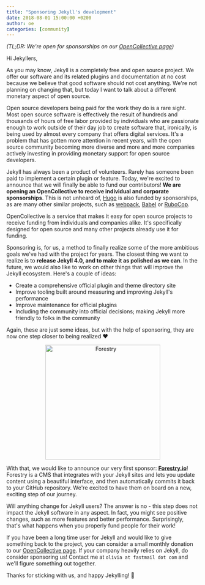 ```yaml
---
title: "Sponsoring Jekyll's development"
date: 2018-08-01 15:00:00 +0200
author: oe
categories: [community]
---
```


_(TL;DR: We're open for sponsorships on our [OpenCollective page](https://opencollective.com/jekyll))_

Hi Jekyllers,

As you may know, Jekyll is a completely free and open source project. We offer our
software and its related plugins and documentation at no cost because we believe
that good software should not cost anything. We're not planning on changing that,
but today I want to talk about a different monetary aspect of open source.

Open source developers being paid for the work they do is a rare sight. Most open source
software is effectively the result of hundreds and thousands of hours of free labor provided
by individuals who are passionate enough to work outside of their day job to create
software that, ironically, is being used by almost every company that offers
digital services. It's a problem that has gotten more attention in recent years, with
the open source community becoming more diverse and more and more companies actively
investing in providing monetary support for open source developers.

Jekyll has always been a product of volunteers. Rarely has someone been paid to implement
a certain plugin or feature. Today, we're excited to announce that we will finally
be able to fund our contributors! __We are opening an OpenCollective to receive
individual and corporate sponsorships__. This is not unheard of, [Hugo](http://gohugo.io)
is also funded by sponsorships, as are many other similar projects, such as
[webpack](https://opencollective.com/webpack), [Babel](https://opencollective.com/babel) or
[RuboCop](https://opencollective.com/rubocop).

OpenCollective is a service that makes it easy for open source projects to receive funding
from individuals and companies alike. It's specifically designed for open source and
many other projects already use it for funding.

Sponsoring is, for us, a method to finally realize some of the more ambitious goals we've had
with the project for years. The closest thing we want to realize is to __release Jekyll 4.0, and
to make it as polished as we can__. In the future, we would also like to work on other things that
will improve the Jekyll ecosystem. Here's a couple of ideas:

- Create a comprehensive official plugin and theme directory site
- Improve tooling built around measuring and improving Jekyll's performance
- Improve maintenance for official plugins
- Including the community into official decisions; making Jekyll more friendly to folks in the community

Again, these are just some ideas, but with the help of sponsoring, they are now one step closer
to being realized :heart:

<div align="center">
  <img src="/img/forestry-logo.png" alt="Forestry" width="300" />
</div>

With that, we would like to announce our very first sponsor: [__Forestry.io__](https://forestry.io)! Forestry is
a CMS that integrates with your Jekyll sites and lets you update content using a beautiful
interface, and then automatically commits it back to your GitHub repository. We're excited to have
them on board on a new, exciting step of our journey.

Will anything change for Jekyll users? The answer is no - this step does not impact the Jekyll software
in any aspect. In fact, you might see positive changes, such as more features and better
performance. Surprisingly, that's what happens when you properly fund people for their work!

If you have been a long time user for Jekyll and would like to give something back to the project,
you can consider a small monthly donation to our [OpenCollective page](http://opencollective.com/jekyll).
If your company heavily relies on Jekyll, do consider sponsoring us! Contact me at
`olivia at fastmail dot com` and we'll figure something out together.

Thanks for sticking with us, and happy Jekylling! :tada:
